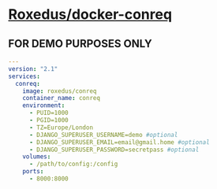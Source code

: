 # [Roxedus/docker-conreq](https://github.com/Roxedus/docker-conreq)

## **FOR DEMO PURPOSES ONLY**


```yml
---
version: "2.1"
services:
  conreq:
    image: roxedus/conreq
    container_name: conreq
    environment:
      - PUID=1000
      - PGID=1000
      - TZ=Europe/London
      - DJANGO_SUPERUSER_USERNAME=demo #optional
      - DJANGO_SUPERUSER_EMAIL=email@gmail.home #optional
      - DJANGO_SUPERUSER_PASSWORD=secretpass #optional
    volumes:
      - /path/to/config:/config
    ports:
      - 8000:8000
```